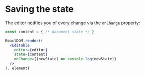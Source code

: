 # Saving the state

The editor notifies you of every change via the `onChange` property:

```jsx
const content = { /* document state */ }

ReactDOM.render((
  <Editable
    editor={editor}
    state={content}
    onChange={(newState) => console.log(newState)}
  />
), element)
```
